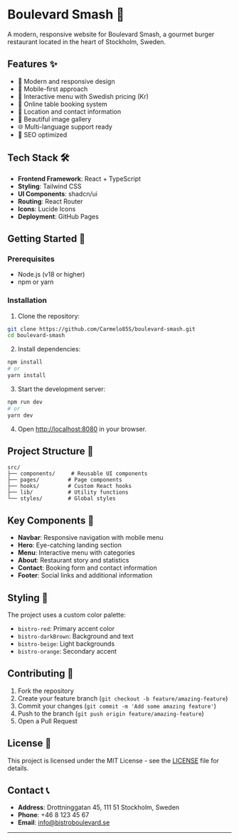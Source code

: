 # Boulevard Smash 🍔

A modern, responsive website for Boulevard Smash, a gourmet burger restaurant located in the heart of Stockholm, Sweden.

## Features ✨

- 🎨 Modern and responsive design
- 📱 Mobile-first approach
- 🍔 Interactive menu with Swedish pricing (Kr)
- 📅 Online table booking system
- 📍 Location and contact information
- 📸 Beautiful image gallery
- 🌐 Multi-language support ready
- 🎯 SEO optimized

## Tech Stack 🛠️

- **Frontend Framework**: React + TypeScript
- **Styling**: Tailwind CSS
- **UI Components**: shadcn/ui
- **Routing**: React Router
- **Icons**: Lucide Icons
- **Deployment**: GitHub Pages

## Getting Started 🚀

### Prerequisites

- Node.js (v18 or higher)
- npm or yarn

### Installation

1. Clone the repository:
```bash
git clone https://github.com/Carmelo85S/boulevard-smash.git
cd boulevard-smash
```

2. Install dependencies:
```bash
npm install
# or
yarn install
```

3. Start the development server:
```bash
npm run dev
# or
yarn dev
```

4. Open [http://localhost:8080](http://localhost:8080) in your browser.

## Project Structure 📁

```
src/
├── components/     # Reusable UI components
├── pages/         # Page components
├── hooks/         # Custom React hooks
├── lib/           # Utility functions
└── styles/        # Global styles
```

## Key Components 🧩

- **Navbar**: Responsive navigation with mobile menu
- **Hero**: Eye-catching landing section
- **Menu**: Interactive menu with categories
- **About**: Restaurant story and statistics
- **Contact**: Booking form and contact information
- **Footer**: Social links and additional information

## Styling 🎨

The project uses a custom color palette:

- `bistro-red`: Primary accent color
- `bistro-darkBrown`: Background and text
- `bistro-beige`: Light backgrounds
- `bistro-orange`: Secondary accent

## Contributing 🤝

1. Fork the repository
2. Create your feature branch (`git checkout -b feature/amazing-feature`)
3. Commit your changes (`git commit -m 'Add some amazing feature'`)
4. Push to the branch (`git push origin feature/amazing-feature`)
5. Open a Pull Request

## License 📄

This project is licensed under the MIT License - see the [LICENSE](LICENSE) file for details.

## Contact 📞

- **Address**: Drottninggatan 45, 111 51 Stockholm, Sweden
- **Phone**: +46 8 123 45 67
- **Email**: info@bistroboulevard.se

---
